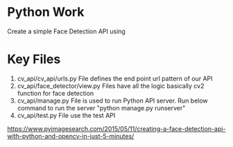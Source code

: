 # Python Work
Create a simple Face Detection API using 

# Key Files
1. cv_api/cv_api/urls.py 			File defines the end point url pattern of our API
2. cv_api/face_detector/view.py 	Files have all the logic basically cv2 function for face detection
3. cv_api/manage.py  				File is used to run Python API server.
										Run below command to run the server "python manage.py runserver"
4. cv_api/test.py 					File use the test API

https://www.pyimagesearch.com/2015/05/11/creating-a-face-detection-api-with-python-and-opencv-in-just-5-minutes/